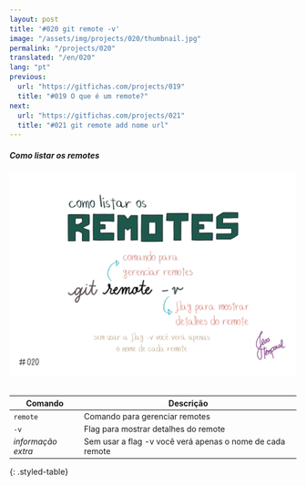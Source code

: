 ```yaml
---
layout: post
title: '#020 git remote -v'
image: "/assets/img/projects/020/thumbnail.jpg"
permalink: "/projects/020"
translated: "/en/020"
lang: "pt"
previous:
  url: "https://gitfichas.com/projects/019"
  title: "#019 O que é um remote?"
next:
  url: "https://gitfichas.com/projects/021"
  title: "#021 git remote add nome url"
---
```

##### Como listar os remotes 

<img alt="Para obter a lista de remotes use git remote -v" src="/assets/img/projects/020/full.jpg"><br><br>

| Comando | Descrição |
|---------|-------------|
| `remote` | Comando para gerenciar remotes |
| `-v` | Flag para mostrar detalhes do remote |
| _informação extra_  | Sem usar a flag -v você verá apenas o nome de cada remote |
{: .styled-table}
